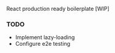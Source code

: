 React production ready boilerplate [WIP]

### TODO
- Implement lazy-loading
- Configure e2e testing
